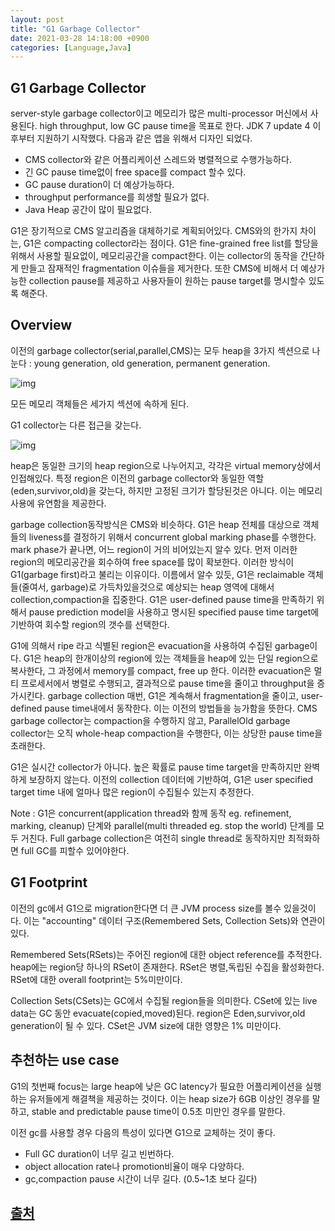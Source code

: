```yaml
---
layout: post
title: "G1 Garbage Collector"
date: 2021-03-28 14:18:00 +0900
categories: [Language,Java]
---
```


## G1 Garbage Collector

server-style garbage collector이고 메모리가 많은 multi-processor 머신에서 사용된다. high throughput, low GC pause time을 목표로 한다. JDK 7 update 4 이후부터 지원하기 시작했다. 다음과 같은 앱을 위해서 디자인 되었다.

- CMS collector와 같은 어플리케이션 스레드와 병렬적으로 수행가능하다.
- 긴 GC pause time없이 free space를 compact 할수 있다.
- GC pause duration이 더 예상가능하다.
- throughput performance를 희생할 필요가 없다.
- Java Heap 공간이 많이 필요없다.

G1은 장기적으로 CMS 알고리즘을 대체하기로 계획되어있다. CMS와의 한가지 차이는, G1은 compacting collector라는 점이다. G1은 fine-grained free list를 할당을 위해서 사용할 필요없이, 메모리공간을 compact한다. 이는 collector의 동작을 간단하게 만들고 잠재적인 fragmentation 이슈들을 제거한다. 또한 CMS에 비해서 더 예상가능한 collection pause를 제공하고 사용자들이 원하는 pause target를 명시할수 있도록 해준다.

## Overview

이전의 garbage collector(serial,parallel,CMS)는 모두 heap을 3가지 섹션으로 나눈다 : young generation, old generation, permanent generation.

![img](https://www.oracle.com/webfolder/technetwork/tutorials/obe/java/G1GettingStarted/images/HeapStructure.png)

모든 메모리 객체들은 세가지 섹션에 속하게 된다.

G1 collector는 다른 접근을 갖는다.

![img](https://www.oracle.com/webfolder/technetwork/tutorials/obe/java/G1GettingStarted/images/slide9.png)

heap은 동일한 크기의 heap region으로 나누어지고, 각각은 virtual memory상에서 인접해있다. 특정 region은 이전의 garbage collector와 동일한 역할(eden,survivor,old)을 갖는다, 하지만 고정된 크기가 할당된것은 아니다. 이는 메모리 사용에 유연함을 제공한다.

garbage collection동작방식은 CMS와 비슷하다. G1은 heap 전체를 대상으로 객체들의 liveness를 결정하기 위해서 concurrent global marking phase를 수행한다. mark phase가 끝나면, 어느 region이 거의 비어있는지 알수 있다. 먼저 이러한 region의 메모리공간을 회수하여 free space를 많이 확보한다. 이러한 방식이 G1(garbage first)라고 불리는 이유이다. 이름에서 알수 있듯, G1은 reclaimable 객체들(줄여서, garbage)로 가득차있을것으로 예상되는 heap 영역에 대해서 collection,compaction을 집중한다. G1은 user-defined pause time을 만족하기 위해서 pause prediction model을 사용하고 명시된 specified pause time target에 기반하여 회수할 region의 갯수를 선택한다. 

G1에 의해서 ripe 라고 식별된 region은 evacuation을 사용하여 수집된 garbage이다. G1은 heap의 한개이상의 region에 있는 객체들을 heap에 있는 단일 region으로 복사한다, 그 과정에서 memory를 compact, free up 한다. 이러한 evacuation은 멀티 프로세서에서 병렬로 수행되고, 결과적으로 pause time을 줄이고 throughput을 증가시킨다. garbage collection 매번, G1은 계속해서 fragmentation을 줄이고, user-defined pause time내에서 동작한다. 이는 이전의 방법들을 능가함을 뜻한다. CMS garbage collector는 compaction을 수행하지 않고, ParallelOld garbage collector는 오직 whole-heap compaction을 수행한다, 이는 상당한 pause time을 초래한다.

G1은 실시간 collector가 아니다. 높은 확률로 pause time target을 만족하지만 완벽하게 보장하지 않는다. 이전의 collection 데이터에 기반하여, G1은 user specified target time 내에 얼마나 많은 region이 수집될수 있는지 추정한다.

Note : G1은 concurrent(application thread와 함께 동작 eg. refinement, marking, cleanup) 단계와 parallel(multi threaded eg. stop the world) 단계를 모두 거친다. Full garbage collection은 여전히 single thread로 동작하지만 최적화하면 full GC를 피할수 있어야한다.

## G1 Footprint

이전의 gc에서 G1으로 migration한다면 더 큰 JVM process size를 볼수 있을것이다. 이는 "accounting" 데이터 구조(Remembered Sets, Collection Sets)와 연관이 있다.

Remembered Sets(RSets)는 주어진 region에 대한 object reference를 추적한다. heap에는 region당 하나의 RSet이 존재한다. RSet은 병렬,독립된 수집을 활성화한다. RSet에 대한 overall footprint는 5%미만이다.

Collection Sets(CSets)는 GC에서 수집될 region들을 의미한다. CSet에 있는 live data는 GC 동안 evacuate(copied,moved)된다. region은 Eden,survivor,old generation이 될 수 있다. CSet은 JVM size에 대한 영향은 1%  미만이다.

## 추천하는 use case

G1의 첫번째 focus는 large heap에 낮은 GC latency가 필요한 어플리케이션을 실행하는 유저들에게 해결책을 제공하는 것이다. 이는 heap size가 6GB 이상인 경우를 말하고, stable and predictable pause time이 0.5초 미만인 경우를 말한다.

이전 gc를 사용할 경우 다음의 특성이 있다면 G1으로 교체하는 것이 좋다.

- Full GC duration이 너무 길고 빈번하다.
- object allocation rate나 promotion비율이 매우 다양하다.
- gc,compaction pause 시간이 너무 길다. (0.5~1초 보다 길다)

## [출처](https://www.oracle.com/technetwork/tutorials/tutorials-1876574.html)